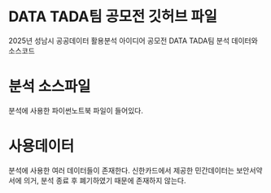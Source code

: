# DATA TADA팀 공모전 깃허브 파일
2025년 성남시 공공데이터 활용분석 아이디어 공모전 DATA TADA팀 분석 데이터와 소스코드

# 분석 소스파일
분석에 사용한 파이썬노트북 파일이 들어있다.

# 사용데이터
분석에 사용한 여러 데이터들이 존재한다.
신한카드에서 제공한 민간데이터는 보안서약서에 의거, 분석 종료 후 폐기하였기 때문에 존재하지 않는다.